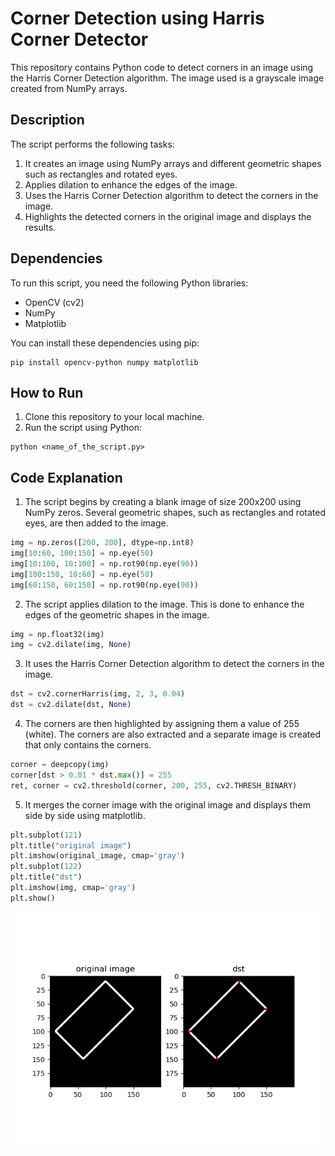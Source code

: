 # Corner Detection using Harris Corner Detector

This repository contains Python code to detect corners in an image using the Harris Corner Detection algorithm. The image used is a grayscale image created from NumPy arrays.

## Description

The script performs the following tasks:

1. It creates an image using NumPy arrays and different geometric shapes such as rectangles and rotated eyes.
2. Applies dilation to enhance the edges of the image.
3. Uses the Harris Corner Detection algorithm to detect the corners in the image.
4. Highlights the detected corners in the original image and displays the results.

## Dependencies

To run this script, you need the following Python libraries:
- OpenCV (cv2)
- NumPy
- Matplotlib

You can install these dependencies using pip:
```
pip install opencv-python numpy matplotlib
```

## How to Run

1. Clone this repository to your local machine.
2. Run the script using Python:
```
python <name_of_the_script.py>
```

## Code Explanation

1. The script begins by creating a blank image of size 200x200 using NumPy zeros. Several geometric shapes, such as rectangles and rotated eyes, are then added to the image.

```python
img = np.zeros([200, 200], dtype=np.int8)
img[10:60, 100:150] = np.eye(50)
img[10:100, 10:100] = np.rot90(np.eye(90))
img[100:150, 10:60] = np.eye(50)
img[60:150, 60:150] = np.rot90(np.eye(90))
```

2. The script applies dilation to the image. This is done to enhance the edges of the geometric shapes in the image.

```python
img = np.float32(img)
img = cv2.dilate(img, None)
```

3. It uses the Harris Corner Detection algorithm to detect the corners in the image.

```python
dst = cv2.cornerHarris(img, 2, 3, 0.04)
dst = cv2.dilate(dst, None)
```

4. The corners are then highlighted by assigning them a value of 255 (white). The corners are also extracted and a separate image is created that only contains the corners.

```python
corner = deepcopy(img)
corner[dst > 0.01 * dst.max()] = 255
ret, corner = cv2.threshold(corner, 200, 255, cv2.THRESH_BINARY)
```

5. It merges the corner image with the original image and displays them side by side using matplotlib.

```python
plt.subplot(121)
plt.title("original image")
plt.imshow(original_image, cmap='gray')
plt.subplot(122)
plt.title("dst")
plt.imshow(img, cmap='gray')
plt.show()
```

![alt text](https://github.com/MohammadKhayyo/Image-Processing/blob/main/Class%20Exercises/Ex7%20-%20Harris%20corner%20detection/output.png)
